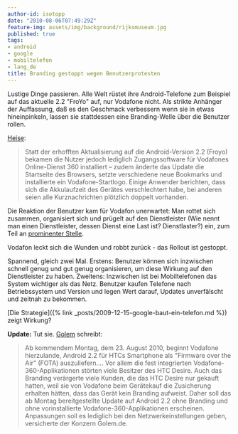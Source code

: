 ```yaml
---
author-id: isotopp
date: "2010-08-06T07:49:29Z"
feature-img: assets/img/background/rijksmuseum.jpg
published: true
tags:
- android
- google
- mobiltelefon
- lang_de
title: Branding gestoppt wegen Benutzerprotesten
---
```

Lustige Dinge passieren. Alle Welt rüstet ihre Android-Telefone zum Beispiel
auf das aktuelle 2.2 "FroYo" auf, nur Vodafone nicht. Als strikte Anhänger
der Auffassung, daß es den Geschmack verbessern wenn sie in etwas
hineinpinkeln, lassen sie stattdessen eine Branding-Welle über die Benutzer
rollen.

[Heise](http://www.heise.de/newsticker/meldung/HTC-Desire-Vodafone-Branding-durch-die-Hintertuer-1051598.html):

> Statt der erhofften Aktualisierung auf die Android-Version 2.2 (Froyo)
> bekamen die Nutzer jedoch lediglich Zugangssoftware für Vodafones
> Online-Dienst 360 installiert – zudem änderte das Update die Startseite
> des Browsers, setzte verschiedene neue Bookmarks und installierte ein
> Vodafone-Startlogo. Einige Anwender berichten, dass sich die Akkulaufzeit
> des Gerätes verschlechtert habe, bei anderen seien alle Kurznachrichten
> plötzlich doppelt vorhanden.

Die Reaktion der Benutzer kam für Vodafon unerwartet: Man rottet sich
zusammen, organisiert sich und prügelt auf den Dienstleister (Wie nennt man
einen Dienstleister, dessen Dienst eine Last ist? Dienstlaster?) ein, zum
Teil an
[prominenter Stelle](http://www.facebook.com/vodafoneDE?v=wall).

Vodafon leckt sich die Wunden und robbt zurück - das Rollout ist gestoppt.

Spannend, gleich zwei Mal. Erstens: Benutzer können sich inzwischen schnell
genug und gut genug organisieren, um diese Wirkung auf den Dienstleister zu
haben. Zweitens: Inzwischen ist bei Mobiltelefonen das System wichtiger als
das Netz. Benutzer kaufen Telefone nach Betriebssystem und Version und legen
Wert darauf, Updates unverfälscht und zeitnah zu bekommen.

[Die Strategie]({% link _posts/2009-12-15-google-baut-ein-telefon.md %})
zeigt Wirkung?

**Update:** Tut sie. [Golem](http://www.golem.de/1008/77377.html) schreibt: 

> Ab kommendem Montag, dem 23. August 2010, beginnt Vodafone hierzulande,
> Android 2.2 für HTCs Smartphone als "Firmware over the Air" (FOTA)
> auszuliefern…. Vor allem die fest integrierten Vodafone-360-Applikationen
> störten viele Besitzer des HTC Desire. Auch das Branding verärgerte viele
> Kunden, die das HTC Desire nur gekauft hatten, weil sie von Vodafone beim
> Gerätekauf die Zusicherung erhalten hätten, dass das Gerät kein Branding
> aufweist. Daher soll das ab Montag bereitgestellte Update auf Android 2.2
> ohne Branding und ohne vorinstallierte Vodafone-360-Applikationen
> erscheinen. Anpassungen soll es lediglich bei den Netzwerkeinstellungen
> geben, versicherte der Konzern Golem.de.

